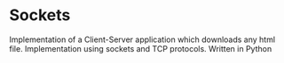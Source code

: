 # Sockets
Implementation of a Client-Server application which downloads any html file. Implementation using sockets and TCP protocols.  Written in Python
